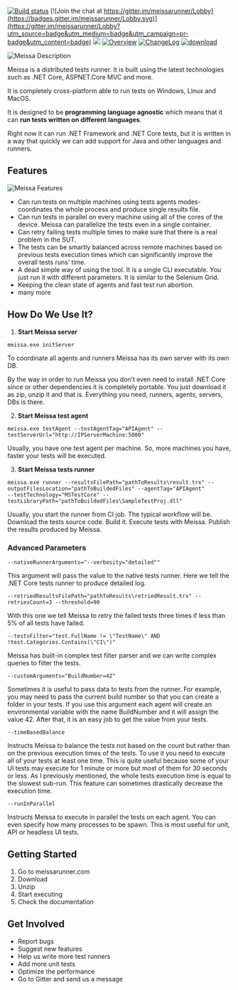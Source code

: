 [![Build status](https://ci.appveyor.com/api/projects/status/p2rek52nkxv93ma8?svg=true)](https://ci.appveyor.com/project/angelovstanton/meissa) [![Join the chat at https://gitter.im/meissarunner/Lobby](https://badges.gitter.im/meissarunner/Lobby.svg)](https://gitter.im/meissarunner/Lobby?utm_source=badge&utm_medium=badge&utm_campaign=pr-badge&utm_content=badge)
![](https://img.shields.io/badge/license-%20Apache--2.0-blue.svg) [![Overview](https://img.shields.io/badge/docs-Overview-green.svg?style=flat)](https://github.com/angelovstanton/Meissa) [![ChangeLog](https://img.shields.io/badge/docs-ChangeLog-green.svg?style=flat)](https://github.com/angelovstanton/Meissa/wiki/Change-Log) [![download](https://img.shields.io/badge/download-0.1-orange.svg)](https://github.com/angelovstanton/Meissa)

![Meissa Description](https://i.imgur.com/aMVooJy.png)

Meissa is a distributed tests runner. It is built using the latest technologies such as .NET Core, ASPNET.Core MVC and more. 

It is completely cross-platform able to run tests on Windows, Linux and MacOS. 

It is designed to be **programming language agnostic** which means that it can **run tests written on different languages**. 

Right now it can run .NET Framework and .NET Core tests, but it is written in a way that quickly we can add support for Java and other languages and runners.

Features
--------

![Meissa Features](https://i.imgur.com/MyFQprW.png)

- Can run tests on multiple machines using tests agents modes- coordinates the whole process and produce single results file. 
- Can run tests in parallel on every machine using all of the cores of the device. Meissa can parallelize the tests even in a single container.
 - Can retry failing tests multiple times to make sure that there is a real problem in the SUT. 
- The tests can be smartly balanced across remote machines based on previous tests execution times which can significantly improve the overall tests runs’ time.
- A dead simple way of using the tool. It is a single CLI executable. You just run it with different parameters. It is similar to the Selenium Grid.
- Keeping the clean state of agents and fast test run abortion.
- many more

How Do We Use It?
-------------------
1. **Start Meissa server**
```
meissa.exe initServer
```

To coordinate all agents and runners Meissa has its own server with its own DB.

By the way in order to run Meissa you don’t even need to install .NET Core since or other dependencies it is completely portable. You just download it as zip, unzip it and that is. Everything you need, runners, agents, servers, DBs is there.

2. **Start Meissa test agent**
```
meissa.exe testAgent --testAgentTag="APIAgent" --testServerUrl="http://IPServerMachine:5000"
```

Usually, you have one test agent per machine. So, more machines you have, faster your tests will be executed.

3. **Start Meissa tests runner**
```
meissa.exe runner --resultsFilePath="pathToResults\result.trx" --outputFilesLocation="pathToBuildedFiles" --agentTag="APIAgent" 
--testTechnology="MSTestCore" --testLibraryPath="pathToBuildedFiles\SampleTestProj.dll"
```

Usually, you start the runner from CI job. The typical workflow will be. Download the tests source code. Build it. Execute tests with Meissa. Publish the results produced by Meissa.

### Advanced Parameters ###
```
--nativeRunnerArguments="--verbosity="detailed""
``` 

This argument will pass the value to the native tests runner. Here we tell the .NET Core tests runner to produce detailed log.
```
--retriedResultsFilePath="pathToResults\retriedResult.trx" --retriesCount=3 --threshold=90
```

With this one we tell Meissa to retry the failed tests three times if less than 5% of all tests have failed.
```
--testsFilter="test.FullName != \"TestName\" AND !test.Categories.Contains(\"CI\")"
```

Meissa has built-in complex test filter parser and we can write complex queries to filter the tests.
```
--customArguments="BuildNumber=42" 
```

Sometimes it is useful to pass data to tests from the runner. For example, you may need to pass the current build number so that you can create a folder in your tests. If you use this argument each agent will create an environmental variable with the name BuildNumber and it will assign the value 42. After that, it is an easy job to get the value from your tests.
```
--timeBasedBalance
```

Instructs Meissa to balance the tests not based on the count but rather than on the previous execution times of the tests. To use it you need to execute all of your tests at least one time. This is quite useful because some of your UI tests may execute for 1 minute or more but most of them for 30 seconds or less. As I previously mentioned, the whole tests execution time is equal to the slowest sub-run. This feature can sometimes drastically decrease the execution time.
```
--runInParallel
```

Instructs Meissa to execute in parallel the tests on each agent. You can even specify how many processes to be spawn. This is most useful for unit, API or headless UI tests.


Getting Started
---------------

1. Go to meissarunner.com
2. Download
3. Unzip
4. Start executing
5. Check the documentation

Get Involved
--------------

- Report bugs 
- Suggest new features 
- Help us write more test runners
- Add more unit tests
- Optimize the performance
- Go to Gitter and send us a message

